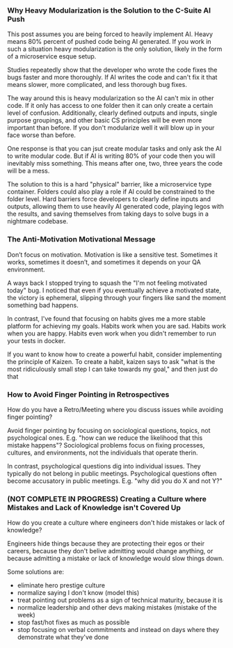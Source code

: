 ### Why Heavy Modularization is the Solution to the C-Suite AI Push
This post assumes you are being forced to heavily implement AI. Heavy means 80% percent of pushed code being AI generated. If you work in such a situation heavy modularization is the only solution, likely in the form of a microservice esque setup.

Studies repeatedly show that the developer who wrote the code fixes the bugs faster and more thoroughly. If AI writes the code and can't fix it that means slower, more complicated, and less thorough bug fixes.

The way around this is heavy modularization so the AI can't mix in other code. If it only has access to one folder then it can only create a certain level of confusion. Additionally, clearly defined outputs and inputs, single purpose groupings, and other basic CS principles will be even more important than before. If you don't modularize well it will blow up in your face worse than before.

One response is that you can jsut create modular tasks and only ask the AI to write modular code. But if AI is writing 80% of your code then you will inevitably miss something. This means after one, two, three years the code will be a mess. 

The solution to this is a hard "physical" barrier, like a microservice type container. Folders could also play a role if AI could be constrained to the folder level. Hard barriers force developers to clearly define inputs and outputs, allowing them to use heavily AI generated code, playing legos with the results, and saving themselves from taking days to solve bugs in a nightmare codebase.

### The Anti-Motivation Motivational Message
Don’t focus on motivation. Motivation is like a sensitive test. Sometimes it works, sometimes it doesn’t, and sometimes it depends on your QA environment.

A ways back I stopped trying to squash the "I'm not feeling motivated today" bug. I noticed that even if you eventually achieve a motivated state, the victory is ephemeral, slipping through your fingers like sand the moment something bad happens.

In contrast, I've found that focusing on habits gives me a more stable platform for achieving my goals. Habits work when you are sad. Habits work when you are happy. Habits even work when you didn't remember to run your tests in docker.

If you want to know how to create a powerful habit, consider implementing the principle of Kaizen. To create a habit, kaizen says to ask "what is the most ridiculously small step I can take towards my goal," and then just do that

### How to Avoid Finger Pointing in Retrospectives
How do you have a Retro/Meeting where you discuss issues while avoiding finger pointing? 

Avoid finger pointing by focusing on sociological questions, topics, not psychological ones. E.g. "how can we reduce the likelihood that this mistake happens"? Sociological problems focus on fixing processes, cultures, and environments, not the individuals that operate therin.

In contrast, psychological questions dig into individual issues. They typically do not belong in public meetings. Psychological questions often become accusatory in public meetings. E.g. "why did you do X and not Y?"


### (NOT COMPLETE IN PROGRESS) Creating a Culture where Mistakes and Lack of Knowledge isn't Covered Up
How do you create a culture where engineers don't hide mistakes or lack of knowledge?

Engineers hide things because they are protecting their egos or their careers, because they don't belive admitting would change anything, or because admitting a mistake or lack of knowledge would slow things down.

Some solutions are:
- eliminate hero prestige culture
- normalize saying I don't know (model this)
- treat pointing out problems as a sign of technical maturity, because it is
- normalize leadership and other devs making mistakes (mistake of the week)
- stop fast/hot fixes as much as possible
- stop focusing on verbal commitments and instead on days where they demonstrate what they've done
